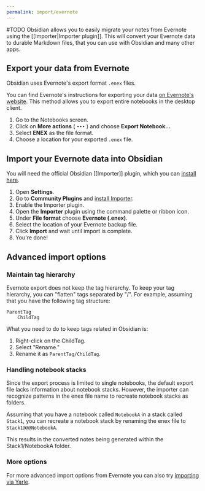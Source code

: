 ```yaml
---
permalink: import/evernote
---
```

#TODO
Obsidian allows you to easily migrate your notes from Evernote using the [[Importer|Importer plugin]]. This will convert your Evernote data to durable Markdown files, that you can use with Obsidian and many other apps.

## Export your data from Evernote

Obsidian uses Evernote's export format `.enex` files.

You can find Evernote's instructions for exporting your data [on Evernote's website](https://help.evernote.com/hc/en-us/articles/209005557-Export-notes-and-notebooks-as-ENEX-or-HTML). This method allows you to export entire notebooks in the desktop client.

1. Go to the Notebooks screen.
2. Click on **More actions** ( `•••` ) and choose **Export Notebook...**
3. Select **ENEX** as the file format.
3. Choose a location for your exported `.enex` file.

## Import your Evernote data into Obsidian

You will need the official Obsidian [[Importer]] plugin, which you can [install here](obsidian://show-plugin?id=obsidian-importer).

1. Open **Settings**.
2. Go to **Community Plugins** and [install Importer](obsidian://show-plugin?id=obsidian-importer).
3. Enable the Importer plugin.
4. Open the **Importer** plugin using the command palette or ribbon icon.
5. Under **File format** choose **Evernote (.enex)**.
6. Select the location of your Evernote backup file.
7. Click **Import** and wait until import is complete.
8. You're done!

## Advanced import options

### Maintain tag hierarchy

Evernote export does not keep the tag hierarchy. To keep your tag hierarchy, you can "flatten" tags separated by "/". For example, assuming that you have the following tag structure: 

```
ParentTag
    ChildTag
```

What you need to do to keep tags related in Obsidian is:

1. Right-click on the ChildTag.
2. Select "Rename."
3. Rename it as `ParentTag/ChildTag`.

### Handling notebook stacks

Since the export process is limited to single notebooks, the default export file lacks information about notebook stacks. However, the importer can recognize patterns in the enex file name to recreate notebook stacks as folders.

Assuming that you have a notebook called ```NotebookA``` in a stack called ```Stack1```, you can recreate a notebook stack by renaming the enex file to ```Stack1@@@NotebookA```.

This results in the converted notes being generated within the Stack1/NotebookA folder.

### More options

For more advanced import options from Evernote you can also try [importing via Yarle](https://github.com/akosbalasko/yarle).
